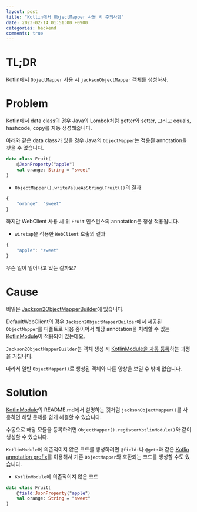 ```yaml
---
layout: post
title: "Kotlin에서 ObjectMapper 사용 시 주의사항"
date: 2023-02-14 01:51:00 +0900
categories: backend
comments: true
---
```

# TL;DR
Kotlin에서 `ObjectMapper` 사용 시 `jacksonObjectMapper` 객체를 생성하자.

# Problem
Kotlin에서 data class의 경우 Java의 Lombok처럼 getter와 setter, 그리고 equals, hashcode, copy를 자동 생성해줍니다.

아래와 같은 data class가 있을 경우 Java의 `ObjectMapper`는 적용된 annotation을 찾을 수 없습니다.

```kotlin
data class Fruit(
    @JsonProperty("apple")
    val orange: String = "sweet"
)
```

- `ObjectMapper().writeValueAsString(Fruit())`의 결과
```js
{
    "orange": "sweet"
}
```

하지만 WebClient 사용 시 위 `Fruit` 인스턴스의 annotation은 정상 적용됩니다.

- `wiretap`을 적용한 `WebClient` 호출의 결과
```js
{
    "apple": "sweet"
}
```

무슨 일이 일어나고 있는 걸까요?

# Cause
비밀은 [Jackson2ObjectMapperBuilder](https://github.com/spring-projects/spring-framework/blob/main/spring-web/src/main/java/org/springframework/http/converter/json/Jackson2ObjectMapperBuilder.java#L100)에 있습니다.

DefaultWebClient의 경우 `Jackson2ObjectMapperBuilder`에서 제공된 `ObjectMapper`를 디폴트로 사용 중이어서 해당 annotation을 처리할 수 있는 [KotlinModule](https://github.com/FasterXML/jackson-module-kotlin)이 적용되어 있는데요.

`Jackson2ObjectMapperBuilder`는 객체 생성 시 [KotlinModule을 자동 등록](https://github.com/spring-projects/spring-framework/blob/main/spring-web/src/main/java/org/springframework/http/converter/json/Jackson2ObjectMapperBuilder.java#L878)하는 과정을 거칩니다.

따라서 일반 `ObjectMapper()`로 생성된 객체와 다른 양상을 보일 수 밖에 없습니다.

# Solution
[KotlinModule](https://github.com/FasterXML/jackson-module-kotlin#usage)의 README.md에서 설명하는 것처럼 `jacksonObjectMapper()`를 사용하면 해당 문제를 쉽게 해결할 수 있습니다.

수동으로 해당 모듈을 등록하려면 `ObjectMapper().registerKotlinModule()`와 같이 생성할 수 있습니다.

`KotlinModule`에 의존적이지 않은 코드를 생성하려면 `@field:`나 `@get:`과 같은 [Kotlin annotation prefix](https://kotlinlang.org/docs/annotations.html#annotation-use-site-targets)를 이용해서 기존 `ObjectMapper`와 호환되는 코드를 생성할 수도 있습니다.

- `KotlinModule`에 의존적이지 않은 코드

```kotlin
data class Fruit(
    @field:JsonProperty("apple")
    val orange: String = "sweet"
)
```
